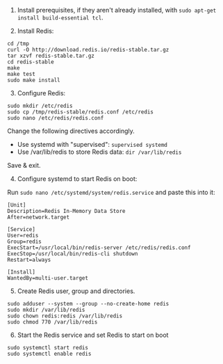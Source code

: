 1. Install prerequisites, if they aren't already installed, with `sudo apt-get install build-essential tcl`.

2. Install Redis:

  ```
  cd /tmp
  curl -O http://download.redis.io/redis-stable.tar.gz
  tar xzvf redis-stable.tar.gz
  cd redis-stable
  make
  make test
  sudo make install
  ```
  
3. Configure Redis:

  ```
  sudo mkdir /etc/redis
  sudo cp /tmp/redis-stable/redis.conf /etc/redis
  sudo nano /etc/redis/redis.conf
  ```
  
  Change the following directives accordingly.
  
  - Use systemd with "supervised": `supervised systemd`
  - Use /var/lib/redis to store Redis data: `dir /var/lib/redis`
  
  Save & exit.
  
4. Configure systemd to start Redis on boot:

  Run `sudo nano /etc/systemd/system/redis.service` and paste this into it:
  
  ```
  [Unit]
  Description=Redis In-Memory Data Store
  After=network.target

  [Service]
  User=redis
  Group=redis
  ExecStart=/usr/local/bin/redis-server /etc/redis/redis.conf
  ExecStop=/usr/local/bin/redis-cli shutdown
  Restart=always

  [Install]
  WantedBy=multi-user.target
  ```

5. Create Redis user, group and directories.

  ```
  sudo adduser --system --group --no-create-home redis
  sudo mkdir /var/lib/redis
  sudo chown redis:redis /var/lib/redis
  sudo chmod 770 /var/lib/redis
  ```

6. Start the Redis service and set Redis to start on boot

  ```
  sudo systemctl start redis
  sudo systemctl enable redis
  ```
 